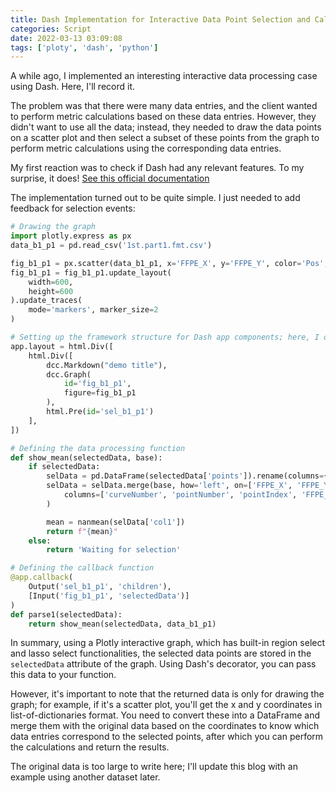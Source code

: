```yaml
---
title: Dash Implementation for Interactive Data Point Selection and Calculation
categories: Script
date: 2022-03-13 03:09:08
tags: ['ploty', 'dash', 'python']
---
```


A while ago, I implemented an interesting interactive data processing case using Dash. Here, I'll record it.

<!-- Abstract part -->
<!-- more -->

The problem was that there were many data entries, and the client wanted to perform metric calculations based on these data entries. However, they didn't want to use all the data; instead, they needed to draw the data points on a scatter plot and then select a subset of these points from the graph to perform metric calculations using the corresponding data entries.

My first reaction was to check if Dash had any relevant features. To my surprise, it does! [See this official documentation](https://plotly.com/python/interactive-graphing-with-dash/)

The implementation turned out to be quite simple. I just needed to add feedback for selection events:

```python
# Drawing the graph
import plotly.express as px
data_b1_p1 = pd.read_csv('1st.part1.fmt.csv')

fig_b1_p1 = px.scatter(data_b1_p1, x='FFPE_X', y='FFPE_Y', color='Pos', opacity=0.5)
fig_b1_p1 = fig_b1_p1.update_layout(
    width=600,
    height=600
).update_traces(
    mode='markers', marker_size=2
)

# Setting up the framework structure for Dash app components; here, I only place a div to hold the graph
app.layout = html.Div([
    html.Div([
        dcc.Markdown("demo title"),
        dcc.Graph(
            id='fig_b1_p1',
            figure=fig_b1_p1
        ),
        html.Pre(id='sel_b1_p1')
    ],
])

# Defining the data processing function
def show_mean(selectedData, base):
    if selectedData:
        selData = pd.DataFrame(selectedData['points']).rename(columns={'x': 'FFPE_X', 'y': 'FFPE_Y'})
        selData = selData.merge(base, how='left', on=['FFPE_X', 'FFPE_Y']).drop(
            columns=['curveNumber', 'pointNumber', 'pointIndex', 'FFPE_X', 'FFPE_Y', 'Pos', 'OID', 'Marker']
        )

        mean = nanmean(selData['col1'])
        return f"{mean}"
    else:
        return 'Waiting for selection'

# Defining the callback function
@app.callback(
    Output('sel_b1_p1', 'children'),
    [Input('fig_b1_p1', 'selectedData')]
)
def parse1(selectedData):
    return show_mean(selectedData, data_b1_p1)

```

In summary, using a Plotly interactive graph, which has built-in region select and lasso select functionalities, the selected data points are stored in the `selectedData` attribute of the graph. Using Dash's decorator, you can pass this data to your function.

However, it's important to note that the returned data is only for drawing the graph; for example, if it's a scatter plot, you'll get the x and y coordinates in list-of-dictionaries format. You need to convert these into a DataFrame and merge them with the original data based on the coordinates to know which data entries correspond to the selected points, after which you can perform the calculations and return the results.

The original data is too large to write here; I'll update this blog with an example using another dataset later.
```